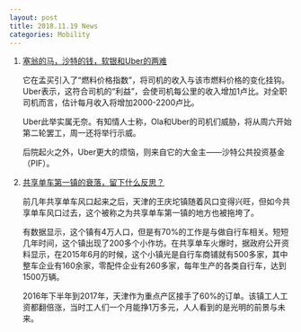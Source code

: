```yaml
---
layout: post
title: 2018.11.19 News
categories: Mobility
---
```


1. [塞翁的马，沙特的钱，软银和Uber的两难](https://www.huxiu.com/article/272273.html)

    它在孟买引入了“燃料价格指数”，将司机的收入与该市燃料价格的变化挂钩。Uber表示，这符合司机的“利益”，会使司机每公里的收入增加1卢比。对全职司机而言，估计每月收入将增加2000-2200卢比。

    Uber此举实属无奈。有知情人士称，Ola和Uber的司机们威胁，将从周六开始第二轮罢工，周一还将举行示威。

    后院起火之外，Uber更大的烦恼，则来自它的大金主——沙特公共投资基金（PIF）。

2. [共享单车第一镇的衰落，留下什么反思？](https://36kr.com/p/5162617.html)

    前几年共享单车风口起来之后，天津的王庆坨镇随着风口变得兴旺，但如今共享单车风口过去，这个被称之为共享单车第一镇的地方也被拖垮了。

    有数据显示，这个镇有4万人口，但是有70%的工作是与做自行车相关。短短几年时间，这个镇出现了200多个小作坊。在共享单车火爆时，据政府公开资料显示，在2015年6月的时候，这个小镇光是自行车商铺就有500多家，其中整车企业有160余家，零配件企业有260多家，每年生产的各类自行车，达到1500万辆。

    2016年下半年到2017年，天津作为重点产区接手了60%的订单。该镇工人工资都翻倍涨，当时工人们一个月能挣1万多元，人人看到的是光明的前景与未来。